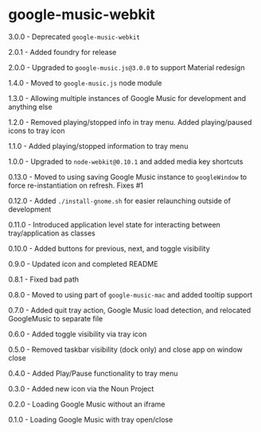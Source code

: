 # google-music-webkit
3.0.0 - Deprecated `google-music-webkit`

2.0.1 - Added foundry for release

2.0.0 - Upgraded to `google-music.js@3.0.0` to support Material redesign

1.4.0 - Moved to `google-music.js` node module

1.3.0 - Allowing multiple instances of Google Music for development and anything else

1.2.0 - Removed playing/stopped info in tray menu. Added playing/paused icons to tray icon

1.1.0 - Added playing/stopped information to tray menu

1.0.0 - Upgraded to `node-webkit@0.10.1` and added media key shortcuts

0.13.0 - Moved to using saving Google Music instance to `googleWindow` to force re-instantiation on refresh. Fixes #1

0.12.0 - Added `./install-gnome.sh` for easier relaunching outside of development

0.11.0 - Introduced application level state for interacting between tray/application as classes

0.10.0 - Added buttons for previous, next, and toggle visibility

0.9.0 - Updated icon and completed README

0.8.1 - Fixed bad path

0.8.0 - Moved to using part of `google-music-mac` and added tooltip support

0.7.0 - Added quit tray action, Google Music load detection, and relocated GoogleMusic to separate file

0.6.0 - Added toggle visibility via tray icon

0.5.0 - Removed taskbar visibility (dock only) and close app on window close

0.4.0 - Added Play/Pause functionality to tray menu

0.3.0 - Added new icon via the Noun Project

0.2.0 - Loading Google Music without an iframe

0.1.0 - Loading Google Music with tray open/close
